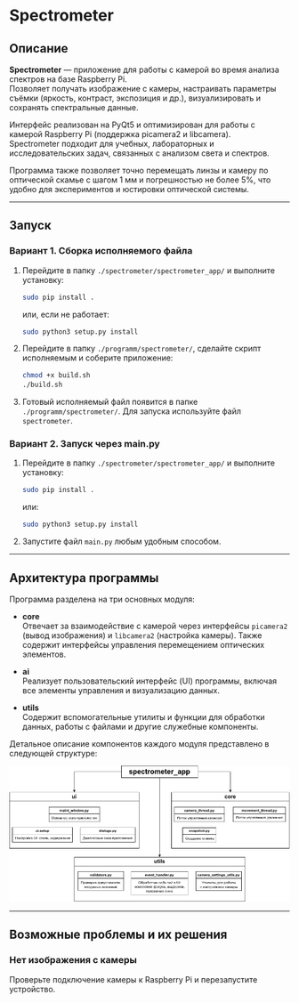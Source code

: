 # Spectrometer

## Описание

**Spectrometer** — приложение для работы с камерой во время анализа спектров на базе Raspberry Pi.  
Позволяет получать изображение с камеры, настраивать параметры съёмки (яркость, контраст, экспозиция и др.), визуализировать и сохранять спектральные данные.  

Интерфейс реализован на PyQt5 и оптимизирован для работы с камерой Raspberry Pi (поддержка picamera2 и libcamera).  
Spectrometer подходит для учебных, лабораторных и исследовательских задач, связанных с анализом света и спектров.

Программа также позволяет точно перемещать линзы и камеру по оптической скамье с шагом 1 мм и погрешностью не более 5%, что удобно для экспериментов и юстировки оптической системы.

---

## Запуск

### Вариант 1. Сборка исполняемого файла

1. Перейдите в папку `./spectrometer/spectrometer_app/` и выполните установку:
   ```bash
   sudo pip install .
   ```
   или, если не работает:
   ```bash
   sudo python3 setup.py install
   ```
2. Перейдите в папку `./programm/spectrometer/`, сделайте скрипт исполняемым и соберите приложение:
   ```bash
   chmod +x build.sh
   ./build.sh
   ```
3. Готовый исполняемый файл появится в папке `./programm/spectrometer/`. Для запуска используйте файл `spectrometer`.

### Вариант 2. Запуск через main.py

1. Перейдите в папку `./spectrometer/spectrometer_app/` и выполните установку:
   ```bash
   sudo pip install .
   ```
   или:
   ```bash
   sudo python3 setup.py install
   ```
2. Запустите файл `main.py` любым удобным способом.

---

## Архитектура программы

Программа разделена на три основных модуля:

- **core**  
  Отвечает за взаимодействие с камерой через интерфейсы `picamera2` (вывод изображения) и `libcamera2` (настройка камеры). Также содержит интерфейсы управления перемещением оптических элементов.

- **ai**  
  Реализует пользовательский интерфейс (UI) программы, включая все элементы управления и визуализацию данных.

- **utils**  
  Содержит вспомогательные утилиты и функции для обработки данных, работы с файлами и другие служебные компоненты.

Детальное описание компонентов каждого модуля представлено в следующей структуре:

![alt text](https://github.com/Dvorobev-MIPT/spectrometer/blob/main/images/spectrometer_structure.png)

---

## Возможные проблемы и их решения

### Нет изображения с камеры

Проверьте подключение камеры к Raspberry Pi и перезапустите устройство.
